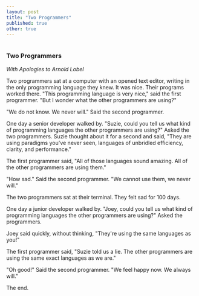 ```yaml
---
layout: post
title: "Two Programmers"
published: true
other: true
---
```

# 
# 
### Two Programmers

*With Apologies to Arnold Lobel*

Two programmers sat at a computer with an opened text editor, writing in the only programming language they knew. It was nice. Their programs worked there. "This programming language is very nice," said the first programmer. "But I wonder what the other programmers are using?"

"We do not know. We never will."  Said the second programmer.

One day a senior developer walked by. "Suzie, could you tell us what kind of programming languages the other programmers are using?"  Asked the two programmers. Suzie thought about it for a second and said, "They are using paradigms you've never seen, languages of unbridled efficiency, clarity, and performance."

The first programmer said, "All of those languages sound amazing. All of the other programmers are using them."

"How sad." Said the second programmer. "We cannot use them, we never will."

The two programmers sat at their terminal. They felt sad for 100 days.

One day a junior developer walked by. "Joey, could you tell us what kind of programming languages the other programmers are using?" Asked the programmers.

Joey said quickly, without thinking, "They're using the same languages as you!"

The first programmer said, "Suzie told us a lie. The other programmers are using the same exact languages as we are."

"Oh good!"  Said the second programmer. "We feel happy now. We always will."

The end.
